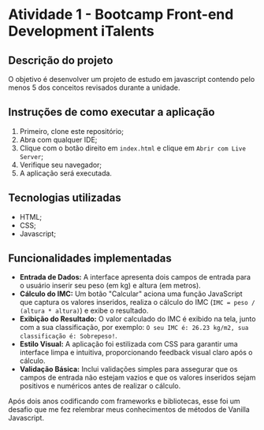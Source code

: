 # Atividade 1 - Bootcamp Front-end Development iTalents

## Descrição do projeto

O objetivo é desenvolver um projeto de estudo em javascript contendo pelo menos 5 dos conceitos revisados durante a unidade.

## Instruções de como executar a aplicação

1. Primeiro, clone este repositório;
2. Abra com qualquer IDE;
3. Clique com o botão direito em `index.html` e clique em `Abrir com Live Server`;
4. Verifique seu navegador;
5. A aplicação será executada.

## Tecnologias utilizadas

- HTML;
- CSS;
- Javascript;

## Funcionalidades implementadas

- **Entrada de Dados:** A interface apresenta dois campos de entrada para o usuário inserir seu peso (em kg) e altura (em metros).
- **Cálculo do IMC:** Um botão "Calcular" aciona uma função JavaScript que captura os valores inseridos, realiza o cálculo do IMC (`IMC = peso / (altura * altura)`) e exibe o resultado.
- **Exibição do Resultado:** O valor calculado do IMC é exibido na tela, junto com a sua classificação, por exemplo: `O seu IMC é: 26.23 kg/m2, sua classificação é: Sobrepeso!`.
- **Estilo Visual:** A aplicação foi estilizada com CSS para garantir uma interface limpa e intuitiva, proporcionando feedback visual claro após o cálculo.
- **Validação Básica:** Inclui validações simples para assegurar que os campos de entrada não estejam vazios e que os valores inseridos sejam positivos e numéricos antes de realizar o cálculo.

Após dois anos codificando com frameworks e bibliotecas, esse foi um desafio que me fez relembrar meus conhecimentos de métodos de Vanilla Javascript.
